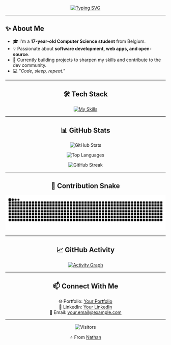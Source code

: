 <!-- Banner / Intro -->
<div align="center">
  
[![Typing SVG](https://readme-typing-svg.demolab.com?font=Cascadia+code&size=32&pause=1000&color=4497F7&Center=true&width=600&lines=Hi+there+%F0%9F%91%8B%2C+I'm+Nathan;Computer+Science+Student;Always+Learning+%F0%9F%9A%80)](https://git.io/typing-svg)

</div>

---

<!-- About Me -->
## ✨ About Me  

- 🎓 I'm a **17-year-old Computer Science student** from Belgium.  
- 💡 Passionate about **software development, web apps, and open-source**.  
- 🚀 Currently building projects to sharpen my skills and contribute to the dev community.  
- 💻 *"Code, sleep, repeat."*  

---

<!-- Skills -->
<h2 align="center">🛠️ Tech Stack</h2>  

<div align="center">

[![My Skills](https://skillicons.dev/icons?i=html,css,python,js,react,flutter,nodejs,supabase,mongodb,git,linux,debian,figma)](https://skillicons.dev)

</div>

---

<!-- Stats -->
<h2 align="center">📊 GitHub Stats</h2>  

<div align="center">

![GitHub Stats](https://github-readme-stats.vercel.app/api?username=PandaSkys&show_icons=true&theme=radical&hide_border=true&count_private=true&include_all_commits=true)  

![Top Languages](https://github-readme-stats.vercel.app/api/top-langs/?username=PandaSkys&layout=compact&theme=radical&hide_border=true)  

![GitHub Streak](https://streak-stats.demolab.com?user=PandaSkys&theme=radical&hide_border=true)

</div>

---

<!-- Snake -->
<h2 align="center">🐍 Contribution Snake</h2>  

<div align="center">

![snake animation](https://github.com/PandaSkys/PandaSkys/blob/output/github-snake-dark.svg)

</div>

---

<!-- Activity Graph -->
<h2 align="center">📈 GitHub Activity</h2>  

<div align="center">

[![Activity Graph](https://github-readme-activity-graph.vercel.app/graph?username=PandaSkys&theme=react-dark&hide_border=true)](https://github.com/ashutosh00710/github-readme-activity-graph)

</div>

---

<!-- Contact -->
<h2 align="center">📫 Connect With Me</h2>  

<div align="center">

🌐 Portfolio: [Your Portfolio](https://your-portfolio-link)  
💼 LinkedIn: [Your LinkedIn](https://linkedin.com/in/your-linkedin)  
📧 Email: your.email@example.com  

</div>

---

<!-- Footer -->
<div align="center">

![Visitors](https://komarev.com/ghpvc/?username=PandaSkys&style=for-the-badge&color=blue)

⭐️ From [Nathan](https://github.com/PandaSkys)  

</div>
